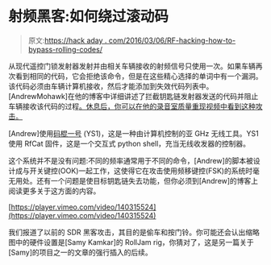 # 射频黑客:如何绕过滚动码

> 原文:[https://hack aday . com/2016/03/06/RF-hacking-how-to-bypass-rolling-codes/](https://hackaday.com/2016/03/06/rf-hacking-how-to-bypass-rolling-codes/)

从现代遥控门锁发射器发射并由相关车辆接收的射频信号只使用一次。如果车辆再次看到相同的代码，它会拒绝该命令，但是在这些精心选择的单词中有一个漏洞。该代码必须由车辆计算机接收，然后才能添加到失效代码列表中。[AndrewMohawk]在他的博客中详细讲述了拦截钥匙链发射器发送的代码并阻止车辆接收该代码的过程[。休息后，你可以在他的录音室质量重现视频中看到这种攻击。](http://andrewmohawk.com/2016/02/05/bypassing-rolling-code-systems/)

[Andrew]使用[码棍一号](https://greatscottgadgets.com/yardstickone/) (YS1)，这是一种由计算机控制的亚 GHz 无线工具。YS1 使用 RfCat 固件，这是一个交互式 python shell，充当无线收发器的控制器。

这个系统并不是没有问题:不同的频率通常用于不同的命令，[Andrew]的脚本被设计成与开关键控(OOK)一起工作，这使得它在攻击使用频移键控(FSK)的系统时毫无用处。还有一个问题是使目标钥匙链失去功能，但你必须到[Andrew]的博客上阅读更多关于这方面的内容。

[https://player.vimeo.com/video/140315524](https://player.vimeo.com/video/140315524)

我们报道了以前的 SDR 黑客攻击，其目的是偷车和按门铃。你可能还会认出缩略图中的硬件设置是[Samy Kamkar]的 RollJam rig，你猜对了，这是另一篇关于[Samy]的项目之一的文章的强行插入的后续。